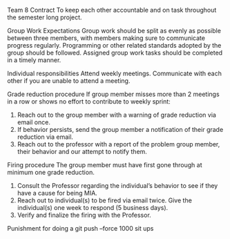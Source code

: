 ﻿Team 8 Contract
To keep each other accountable and on task throughout the semester long project.


Group Work Expectations
Group work should be split as evenly as possible between three members, with members making sure to communicate progress regularly. Programming or other related standards adopted by the group should be followed. Assigned group work tasks should be completed in a timely manner.


Individual responsibilities
Attend weekly meetings. Communicate with each other if you are unable to attend a meeting. 


Grade reduction procedure
If group member misses more than 2 meetings in a row or shows no effort to contribute to weekly sprint:
1. Reach out to the group member with a warning of grade reduction via email once.
2. If behavior persists, send the group member a notification of their grade reduction via email. 
3. Reach out to the professor with a report of the problem group member, their behavior and our attempt to notify them.


Firing procedure
The group member must have first gone through at minimum one grade reduction.
1. Consult the Professor regarding the individual’s behavior to see if they have a cause for being MIA.
2. Reach out to individual(s) to be fired via email twice. Give the individual(s) one week to respond (5 business days).
3. Verify and finalize the firing with the Professor.


Punishment for doing a git push –force
1000 sit ups